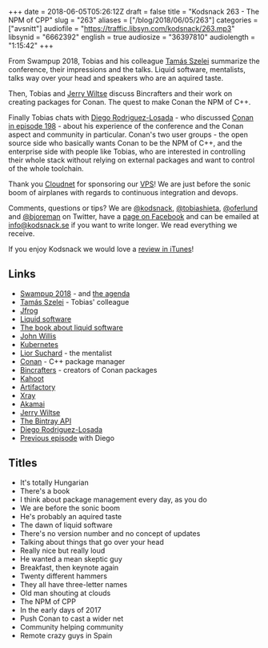 +++
date = 2018-06-05T05:26:12Z
draft = false
title = "Kodsnack 263 - The NPM of CPP"
slug = "263"
aliases = ["/blog/2018/06/05/263"]
categories = ["avsnitt"]
audiofile = "https://traffic.libsyn.com/kodsnack/263.mp3"
libsynid = "6662392"
english = true
audiosize = "36397810"
audiolength = "1:15:42"
+++

From Swampup 2018, Tobias and his colleague [Tamás Szelei](http://szelei.me/) summarize the conference, their impressions and the talks. Liquid software, mentalists, talks way over your head and speakers who are an aquired taste.

Then, Tobias and [Jerry Wiltse](https://twitter.com/solvingj) discuss Bincrafters and their work on creating packages for Conan. The quest to make Conan the NPM of C++.

Finally Tobias chats with [Diego Rodriguez-Losada](https://www.twitter.com/diegorlosada) - who discussed [Conan in episode 198](https://kodsnack.se/198/) - about his experience of the conference and the Conan aspect and community in particular. Conan's two user groups - the open source side who basically wants Conan to be the NPM of C++, and the enterprise side with people like Tobias, who are interested in controlling their whole stack without relying on external packages and want to control of the whole toolchain.

Thank you [Cloudnet](http://www.cloudnet.se) for sponsoring our [VPS](http://en.wikipedia.org/wiki/Virtual_private_server)! We are just before the sonic boom of airplanes with regards to continuous integration and devops.

Comments, questions or tips? We are [@kodsnack](https://www.twitter.com/kodsnack), [@tobiashieta](https://www.twitter.com/tobiashieta), [@oferlund](https://www.twitter.com/oferlund) and [@bjoreman](https://www.twitter.com/bjoreman) on Twitter, have a [page on Facebook](https://www.facebook.com/kodsnack) and can be emailed at [info@kodsnack.se](mailto:info@kodsnack.se) if you want to write longer. We read everything we receive.

If you enjoy Kodsnack we would love a [review in iTunes](http://itunes.apple.com/se/podcast/kodsnack/id561631498?l=en)!

## Links ##
* [Swampup 2018](https://swampup.jfrog.com/) - and [the agenda](https://swampup.jfrog.com/)
* [Tamás Szelei](http://szelei.me/) - Tobias' colleague
* [Jfrog](https://jfrog.com/)
* [Liquid software](https://jfrog.com/whitepaper/a-vision-of-liquid-software/)
* [The book about liquid software](https://www.amazon.com/Liquid-Software-Achieve-Trusted-Continuous/dp/1981855726)
* [John Willis](https://www.youtube.com/watch?v=TvgKHNts0WQ)
* [Kubernetes](https://en.wikipedia.org/wiki/Kubernetes)
* [Lior Suchard](https://www.youtube.com/watch?v=5CJiQQPouqk) - the mentalist
* [Conan](https://conan.io/) - C++ package manager
* [Bincrafters](https://bincrafters.github.io/about/) - creators of Conan packages
* [Kahoot](https://kahoot.com/mobile-app/)
* [Artifactory](https://jfrog.com/artifactory/)
* [Xray](https://jfrog.com/xray/)
* [Akamai](https://en.wikipedia.org/wiki/Akamai_Technologies)
* [Jerry Wiltse](https://twitter.com/solvingj)
* [The Bintray API](https://bintray.com/docs/api/)
* [Diego Rodriguez-Losada](https://www.twitter.com/diegorlosada)
* [Previous episode](https://kodsnack.se/198/) with Diego

## Titles ##
* It's totally Hungarian
* There's a book
* I think about package management every day, as you do
* We are before the sonic boom
* He's probably an aquired taste
* The dawn of liquid software
* There's no version number and no concept of updates
* Talking about things that go over your head
* Really nice but really loud
* He wanted a mean skeptic guy
* Breakfast, then keynote again
* Twenty different hammers
* They all have three-letter names
* Old man shouting at clouds
* The NPM of CPP
* In the early days of 2017
* Push Conan to cast a wider net
* Community helping community
* Remote crazy guys in Spain